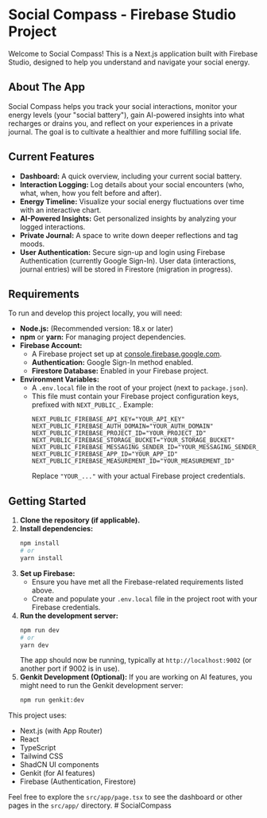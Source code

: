 
# Social Compass - Firebase Studio Project

Welcome to Social Compass! This is a Next.js application built with Firebase Studio, designed to help you understand and navigate your social energy.

## About The App

Social Compass helps you track your social interactions, monitor your energy levels (your "social battery"), gain AI-powered insights into what recharges or drains you, and reflect on your experiences in a private journal. The goal is to cultivate a healthier and more fulfilling social life.

## Current Features

*   **Dashboard:** A quick overview, including your current social battery.
*   **Interaction Logging:** Log details about your social encounters (who, what, when, how you felt before and after).
*   **Energy Timeline:** Visualize your social energy fluctuations over time with an interactive chart.
*   **AI-Powered Insights:** Get personalized insights by analyzing your logged interactions.
*   **Private Journal:** A space to write down deeper reflections and tag moods.
*   **User Authentication:** Secure sign-up and login using Firebase Authentication (currently Google Sign-In). User data (interactions, journal entries) will be stored in Firestore (migration in progress).

## Requirements

To run and develop this project locally, you will need:

*   **Node.js:** (Recommended version: 18.x or later)
*   **npm** or **yarn:** For managing project dependencies.
*   **Firebase Account:**
    *   A Firebase project set up at [console.firebase.google.com](https://console.firebase.google.com).
    *   **Authentication:** Google Sign-In method enabled.
    *   **Firestore Database:** Enabled in your Firebase project.
*   **Environment Variables:**
    *   A `.env.local` file in the root of your project (next to `package.json`).
    *   This file must contain your Firebase project configuration keys, prefixed with `NEXT_PUBLIC_`. Example:
        ```env
        NEXT_PUBLIC_FIREBASE_API_KEY="YOUR_API_KEY"
        NEXT_PUBLIC_FIREBASE_AUTH_DOMAIN="YOUR_AUTH_DOMAIN"
        NEXT_PUBLIC_FIREBASE_PROJECT_ID="YOUR_PROJECT_ID"
        NEXT_PUBLIC_FIREBASE_STORAGE_BUCKET="YOUR_STORAGE_BUCKET"
        NEXT_PUBLIC_FIREBASE_MESSAGING_SENDER_ID="YOUR_MESSAGING_SENDER_ID"
        NEXT_PUBLIC_FIREBASE_APP_ID="YOUR_APP_ID"
        NEXT_PUBLIC_FIREBASE_MEASUREMENT_ID="YOUR_MEASUREMENT_ID"
        ```
        Replace `"YOUR_..."` with your actual Firebase project credentials.

## Getting Started

1.  **Clone the repository (if applicable).**
2.  **Install dependencies:**
    ```bash
    npm install
    # or
    yarn install
    ```
3.  **Set up Firebase:**
    *   Ensure you have met all the Firebase-related requirements listed above.
    *   Create and populate your `.env.local` file in the project root with your Firebase credentials.
4.  **Run the development server:**
    ```bash
    npm run dev
    # or
    yarn dev
    ```
    The app should now be running, typically at `http://localhost:9002` (or another port if 9002 is in use).
5.  **Genkit Development (Optional):**
    If you are working on AI features, you might need to run the Genkit development server:
    ```bash
    npm run genkit:dev
    ```

This project uses:
*   Next.js (with App Router)
*   React
*   TypeScript
*   Tailwind CSS
*   ShadCN UI components
*   Genkit (for AI features)
*   Firebase (Authentication, Firestore)

Feel free to explore the `src/app/page.tsx` to see the dashboard or other pages in the `src/app/` directory.
#   S o c i a l C o m p a s s  
 
